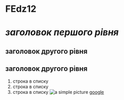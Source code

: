# FEdz12
_заголовок першого рівня_
===
__заголовок другого рівня__
---
заголовок другого рівня
---
1. строка в списку
2. строка в списку
3. строка в списку
![a simple picture](https://openthread.google.cn/images/ot-contrib-google.png)
[google](https://www.google.com.ua/?hl=ua)
